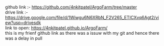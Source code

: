 github link :- https://github.com/4nkitpatel/ArgoFarm/tree/master  
drive link :- https://drive.google.com/file/d/1Wiwgu6N6XRbN_F2V265_ETICXvq6Agt2/view?usp=drivesdk  
link to open: https://4nkitpatel.github.io/ArgoFarm/    
this is my frienf github link as there was a issuw with my git and hence there was a delay in pull




